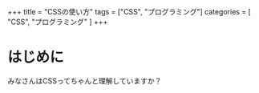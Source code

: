 +++
title = "CSSの使い方"
tags = ["CSS", "プログラミング"]
categories = [ "CSS", "プログラミング" ]
+++

# はじめに
みなさんはCSSってちゃんと理解していますか？
